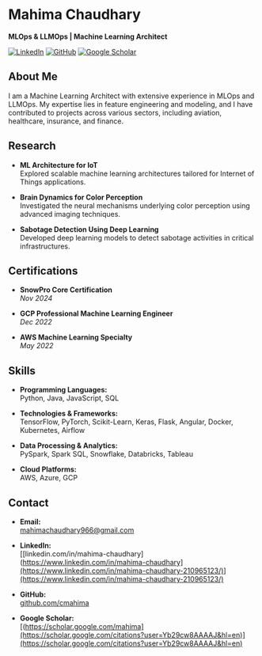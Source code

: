 # Mahima Chaudhary

**MLOps & LLMOps | Machine Learning Architect**

[![LinkedIn](https://img.shields.io/badge/LinkedIn-Mahima%20Chaudhary-blue)](https://www.linkedin.com/in/mahima-chaudhary)
[![GitHub](https://img.shields.io/badge/GitHub-cmahima-lightgrey)](https://github.com/cmahima)
[![Google Scholar](https://img.shields.io/badge/Google%20Scholar-Mahima%20Chaudhary-green)](https://scholar.google.com/mahima)

## About Me

I am a Machine Learning Architect with extensive experience in MLOps and LLMOps. My expertise lies in feature engineering and modeling, and I have contributed to projects across various sectors, including aviation, healthcare, insurance, and finance.

## Research

- **ML Architecture for IoT**  
  Explored scalable machine learning architectures tailored for Internet of Things applications.

- **Brain Dynamics for Color Perception**  
  Investigated the neural mechanisms underlying color perception using advanced imaging techniques.

- **Sabotage Detection Using Deep Learning**  
  Developed deep learning models to detect sabotage activities in critical infrastructures.

## Certifications

- **SnowPro Core Certification**  
  *Nov 2024*

- **GCP Professional Machine Learning Engineer**  
  *Dec 2022*

- **AWS Machine Learning Specialty**  
  *May 2022*

## Skills

- **Programming Languages:**  
  Python, Java, JavaScript, SQL

- **Technologies & Frameworks:**  
  TensorFlow, PyTorch, Scikit-Learn, Keras, Flask, Angular, Docker, Kubernetes, Airflow

- **Data Processing & Analytics:**  
  PySpark, Spark SQL, Snowflake, Databricks, Tableau

- **Cloud Platforms:**  
  AWS, Azure, GCP

## Contact

- **Email:**  
  [mahimachaudhary966@gmail.com](mailto:mahimachaudhary966@gmail.com)

- **LinkedIn:**  
  [[linkedin.com/in/mahima-chaudhary](https://www.linkedin.com/in/mahima-chaudhary](https://www.linkedin.com/in/mahima-chaudhary-210965123/)](https://www.linkedin.com/in/mahima-chaudhary-210965123/)

- **GitHub:**  
  [github.com/cmahima](https://github.com/cmahima)

- **Google Scholar:**  
[(https://scholar.google.com/mahima](https://scholar.google.com/citations?user=Yb29cw8AAAAJ&hl=en)](https://scholar.google.com/citations?user=Yb29cw8AAAAJ&hl=en)
